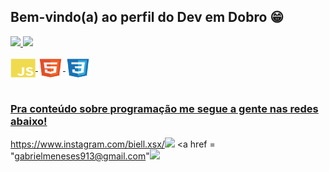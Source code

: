 ## Bem-vindo(a) ao perfil do Dev em Dobro 😁

 <div>
   <a href="https://github.com/Gabriel-Menesess">
   <img height="180em" src="https://github-readme-stats.vercel.app/api?username=Gabriel-Menesess&show_icons=true&theme=merko&include_all_commits=true&count_private=true"/>
   <img height="180em" src="https://github-readme-stats.vercel.app/api/top-langs/?username=Gabriel-Menesess&layout=compact&langs_count=6&theme=tokyonight"/></div>
    
<div style="display: inline_block"><br>
  <img align="center" alt="Js" height="30" width="40" src="https://raw.githubusercontent.com/devicons/devicon/master/icons/javascript/javascript-plain.svg">
  <img align="center" alt="HTML" height="30" width="40" src="https://raw.githubusercontent.com/devicons/devicon/master/icons/html5/html5-original.svg">
  <img align="center" alt="CSS" height="30" width="40" src="https://raw.githubusercontent.com/devicons/devicon/master/icons/css3/css3-original.svg">
</div>
 
<br>
 
### Pra conteúdo sobre programação me segue a gente nas redes abaixo!
 
<div> 
  
  <a href="" target="_blank">https://www.instagram.com/biell.xsx/<img src="https://img.shields.io/badge/-Instagram-%23E4405F?style=for-the-badge&logo=instagram&logoColor=white" target="_blank"></a>
  <a href = "gabrielmeneses913@gmail.com"<img src="https://img.shields.io/badge/-Gmail-%23333?style=for-the-badge&logo=gmail&logoColor=white" target="_blank"></a>
</div>
